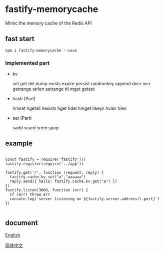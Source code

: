# fastify-memorycache
Mimic the memory cache of the Redis API


##  fast start

```
npm i fastify-memorycache --save

```


###  Implemented part
    
* kv

    set
    get
    del
    dump
    exists
    expire
    persist
    randomkey
    append
    decr
    incr
    getrange
    strlen
    setrange
    ttl
    mget
    getset

* hash (Part)

    hmset
    hgetall
    hexists
    hget
    hdel
    hmget
    hkeys
    hvals
    hlen

* set   (Part)

    sadd
    scard
    srem
    spop


##   example

```

const fastify = require('fastify')()
fastify.register(require('../app'))

fastify.get('/', function (request, reply) {
  fastify.cache.kv.set("a","aaaaaa")
  reply.send({ hello: fastify.cache.kv.get("a") })
})
fastify.listen(3000, function (err) {
  if (err) throw err
  console.log(`server listening on ${fastify.server.address().port}`)
})


```

##   document

[English](https://github.com/zhenruyan/napi-cache/wiki/nedis-cache---document)

[简体中文](https://github.com/zhenruyan/napi-cache/wiki/nedis-cache%E7%AE%80%E4%BD%93%E4%B8%AD%E6%96%87)

